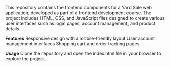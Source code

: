 This repository contains the frontend components for a Yard Sale web application, developed as part of a frontend development course. The project includes HTML, CSS, and JavaScript files designed to create various user interfaces such as login pages, account management, and product details.

**Features**
Responsive design with a mobile-friendly layout
User account management interfaces
Shopping cart and order tracking pages

**Usage**
Clone the repository and open the index.html file in your browser to explore the project.
